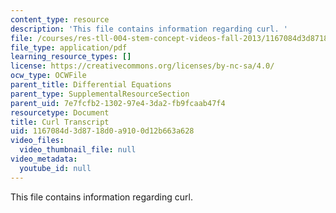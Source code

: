 ```yaml
---
content_type: resource
description: 'This file contains information regarding curl. '
file: /courses/res-tll-004-stem-concept-videos-fall-2013/1167084d3d8718d0a9100d12b663a628_MITRES_TLL-004F13_Curl.pdf
file_type: application/pdf
learning_resource_types: []
license: https://creativecommons.org/licenses/by-nc-sa/4.0/
ocw_type: OCWFile
parent_title: Differential Equations
parent_type: SupplementalResourceSection
parent_uid: 7e7fcfb2-1302-97e4-3da2-fb9fcaab47f4
resourcetype: Document
title: Curl Transcript
uid: 1167084d-3d87-18d0-a910-0d12b663a628
video_files:
  video_thumbnail_file: null
video_metadata:
  youtube_id: null
---
```

This file contains information regarding curl. 
